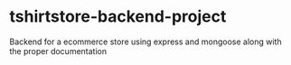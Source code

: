 # tshirtstore-backend-project
Backend for a ecommerce store using express and mongoose along with the proper documentation
